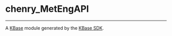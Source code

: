 
# chenry_MetEngAPI
---

A [KBase](https://kbase.us) module generated by the [KBase SDK](https://github.com/kbase/kb_sdk).


